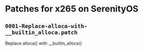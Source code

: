 # Patches for x265 on SerenityOS

## `0001-Replace-alloca-with-__builtin_alloca.patch`

Replace alloca() with __builtin_alloca()


